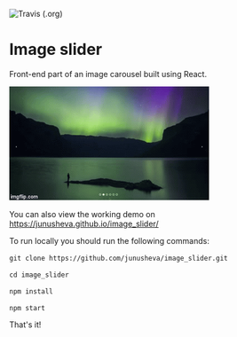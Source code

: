 ![Travis (.org)](https://img.shields.io/travis/junusheva/image_slider.svg)

# Image slider
Front-end part of an image carousel built using React.

![image slider gif](slider_demo.gif)

You can also view the working demo on https://junusheva.github.io/image_slider/

To run locally you should run the following commands:
```
git clone https://github.com/junusheva/image_slider.git
```
```
cd image_slider
```
```
npm install
```
```
npm start
```

That's it!
